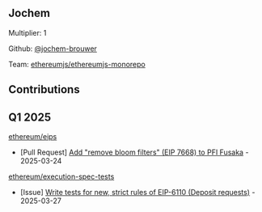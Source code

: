 
## Jochem
Multiplier: 1

Github: [@jochem-brouwer](https://github.com/jochem-brouwer)

Team: [ethereumjs/ethereumjs-monorepo](https://github.com/ethereumjs/ethereumjs-monorepo/pulls?q=is%3Apr+author%3Ajochem-brouwer+)

## Contributions

## Q1 2025

[ethereum/eips](https://github.com/ethereum/eips)
* [Pull Request] [Add "remove bloom filters" (EIP 7668) to PFI Fusaka](https://github.com/ethereum/EIPs/pull/9524) - 2025-03-24

[ethereum/execution-spec-tests](https://github.com/ethereum/execution-spec-tests)
* [Issue] [Write tests for new, strict rules of EIP-6110 (Deposit requests)](https://github.com/ethereum/execution-spec-tests/issues/1360) - 2025-03-27

